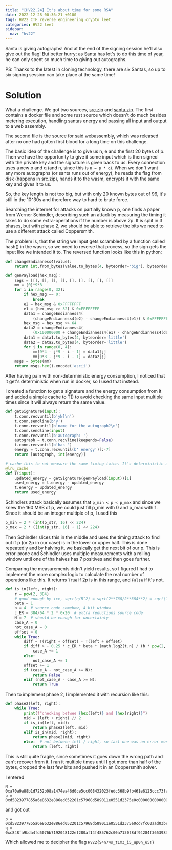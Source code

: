 ```yaml
---
title: "[HV22.24] It's about time for some RSA"
date: 2022-12-28 00:36:21 +0100
tags: HV22 CTF reverse engineering crypto leet
categories: HV22 leet
sidebar:
  nav: "hv22"
---
```


Santa is giving autographs! And at the end of the signing session he'll also give out the flag! But better hurry; as Santa has lot's to do this time of year, he can only spent so much time to giving out autographs.

PS: Thanks to the latest in cloning technology, there are six Santas, so up to six signing session can take place at the same time!

# Solution

What a challenge. We got two sources, [src.zip](/assets/hv22/hv22_24_src.zip) and [santa.zip](/assets/hv22/hv22_24_santa.zip). The first contains a docker file and some rust source which doesn't do much besides metering execution, handling santas energy and passing all input and output to a web assembly.

The second file is the source for said webassembly, which was released after no one had gotten first blood for a long time on this challenge.

The basic idea of the challenge is to give us n, e and the first 20 bytes of p. Then we have the opportunity to give it some input which is then signed with the private key and the signature is given back to us. Every connection uses a new p and q (and n, since this is `n = p * q`). When we don't want any more autographs (or santa runs out of energy), he reads the flag from disk (happens in src.zip), hands it to the wasm, encrypts it with the same key and gives it to us.

So, the key length is not too big, but with only 20 known bytes out of 96, it's still in the 10^30s and therefore way to hard to brute force.

Searching the internet for attacks on partially known p, one finds a paper from Werner Schindler, describing such an attack by measuring the timing it takes to do some extra-operations if the number is above 2p. It is split in 3 phases, but with phase 2, we should be able to retrieve the bits we need to use a different attack called Coppersmith.

The problem is, that the string we input gets scrambled by a function called hash() in the wasm, so we need to reverse that process, so the sign gets the input like we intended it to. The reversed function looks like this in python:

```python
def changeEndianness4(value):
    return int.from_bytes(value.to_bytes(4, byteorder='big'), byteorder='little')

def genPayload(hex_msg):
    segs = [[], [], [], [], [], [], [], [], []]
    mm = [0]*9*8
    for i in range(0, 32):
        if hex_msg == 0:
            break
        e2 = hex_msg & 0xFFFFFFFF
        e1 = (hex_msg >> 32) & 0xFFFFFFFF
        data1 = changeEndianness4(
            (changeEndianness4(e2) - changeEndianness4(e1)) & 0xFFFFFFFF)
        hex_msg = hex_msg >> 64
        data2 = changeEndianness4(
            (0x100000000 + changeEndianness4(e1) - changeEndianness4(data1)) & 0xFFFFFFFF)
        data1 = data1.to_bytes(4, byteorder='little')
        data2 = data2.to_bytes(4, byteorder='little')
        for j in range(0, 4):
            mm[9*4 - j*9 - i - 1] = data1[j]
            mm[9*8 - j*9 - i - 1] = data2[j]
    msgs = bytes(mm)
    return msgs.hex().encode('ascii')
```

After having pain with non-deterministic energy consumption, I noticed that it get's deterministic when run in docker, so I used that instead.

I created a function to get a signature and the energy consumption from it and added a simple cache to T() to avoid checking the same input multiple times since it will always return the same value.

```python
def getSignature(input):
    t.conn.recvuntil(b'yN]\n')
    t.conn.sendline(b'y')
    t.conn.recvuntil(b'name for the autograph?\n')
    t.conn.sendline(input)
    t.conn.recvuntil(b'autograph: ')
    autograph = t.conn.recvline(keepends=False)
    t.conn.recvuntil(b'has ')
    energy = t.conn.recvuntil(b' energy')[:-7]
    return [autograph, int(energy)]

# cache this to not measure the same timing twice. It's deterministic anyways, so this halves the number of timings.
@lru_cache
def T(input):
    updated_energy = getSignature(genPayload(input))[1]
    used_energy = t.energy - updated_energy
    t.energy = updated_energy
    return used_energy
```

Schindlers attack basically assumes that `p_min < p < p_max` and since we knew the 160 MSB of p, we could just fill p_min with 0 and p_max with 1. Since it should be an integer multiple of p, I used this

```python
p_min = 2 * (int(p_str, 16) << 224)
p_max = 2 * ((int(p_str, 16) + 1) << 224)
```

Then Schindler slices this in the middle and uses the timing attack to find out if p (or 2p in our case) is in the lower or upper half. This is done repeatedly and by halving it, we basically get the next bit of our p. This is error-prone and Schindler uses multiple measurements with a rolling window until one of tha halves has 7 positives and then goes further.

Comparing the measurements didn't yield results, so I figured I had to implement the more complex logic to calculate the real number of operations like this. It returns `True` if 2p is in this range, and `False` if it's not.

```python
def is_in(left, right):
    r = pow(2, 384)
    # good enough by ice, sqrt(n/R^2) = sqrt(2**768/2**384**2) = sqrt(1) = 1
    beta = 1
    b = 4  # source code somehow, 4 bit window
    c_ER = 384/64 * 2 * 0x20  # extra reductions source code
    N = 7  # should be enough for uncertainty
    case_A = 0
    not_case_A = 0
    offset = 0
    while True:
        diff = T(right + offset) - T(left + offset)
        if diff > - 0.25 * c_ER * beta * (math.log2(t.n) / (b * pow(2, (b + 1))) + pow(2, b) - 3):
            case_A += 1
        else:
            not_case_A += 1
        offset += 1
        if (case_A - not_case_A >= N):
            return False
        elif (not_case_A - case_A >= N):
            return True
```

Then to implement phase 2, I implemented it with recursion like this:

```python
def phase2(left, right):
    while True:
        print(f"checking betwee {hex(left)} and {hex(right)}")
        mid = (left + right) // 2
        if is_in(left, mid):
            return phase2(left, mid)
        elif is_in(mid, right):
            return phase2(mid, right)
        else:  # not between left / right, so last one was an error most probably. Going back doesn't help, since I would need to move the window differentlys
            return [left, right]
```

This is still quite fragile, since sometimes it goes down the wrong path and can't recover from it. I ran it multiple times until I got more than half of the bytes, dropped the last few bits and pushed it in an Coppersmith solver.

I entered

```
N = 0xa70a9a88b1d7252b08a1474ea46d0ce5cc008432023fedc368b9fb461e6125ccc73faa0ae8531c541a48321514145d25e4ac770d857a27d3891f039bbb27c42847820a14f44c8202a0f3fd1c3ed11b0fbb4433e05f5021dbd803f9809cab3a83
p = 0xd5823977855a6e8632e886ed052201c57968d589011e0551d2375e0c0000000000000000000000000000000000000000
```

and got out

```
p = 0xd5823977855a6e8632e886ed052201c57968d589011e0551d2375e0cd7fc60aad03b9166e0c2731074542cbd8226bb23
q = 0xc848fa9bda4fd5076b7192048122ef280af14f485762c00a7130f8df94284f3653983e853fd29d523f17aef66301a921
```

Which allowed me to decipher the flag `HV22{S4n74s_t1m3_i5_up0n_u5!}`
